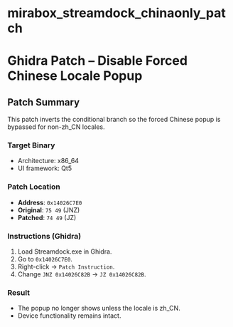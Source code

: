 # mirabox_streamdock_chinaonly_patch
# Ghidra Patch – Disable Forced Chinese Locale Popup

## Patch Summary
This patch inverts the conditional branch so the forced Chinese popup is bypassed for non-zh_CN locales.

### Target Binary
- Architecture: x86_64
- UI framework: Qt5

### Patch Location
- **Address**: `0x14026C7E0`
- **Original**: `75 49` (JNZ)
- **Patched**: `74 49` (JZ)

### Instructions (Ghidra)
1. Load Streamdock.exe in Ghidra.
2. Go to `0x14026C7E0`.
3. Right-click → `Patch Instruction`.
4. Change `JNZ 0x14026C82B` → `JZ 0x14026C82B`.

### Result
- The popup no longer shows unless the locale is zh_CN.
- Device functionality remains intact.
